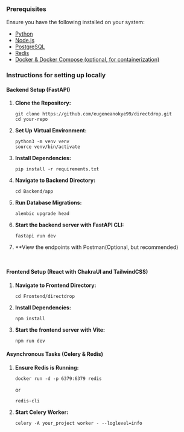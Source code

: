 ### Prerequisites

Ensure you have the following installed on your system:

- [Python](https://www.python.org/downloads/)
- [Node.js](https://nodejs.org/en/download/prebuilt-installer/current)
- [PostgreSQL](https://www.postgresql.org/)
- [Redis](https://redis.io/)
- [Docker & Docker Compose (optional, for containerization)](https://docs.docker.com/desktop/)

### Instructions for setting up locally

#### Backend Setup (FastAPI)

1. **Clone the Repository:**

    ```
    git clone https://github.com/eugeneanokye99/directdrop.git
    cd your-repo
    ```

2. **Set Up Virtual Environment:**

    ```
    python3 -m venv venv
    source venv/bin/activate
    ```

3. **Install Dependencies:**

    ```
    pip install -r requirements.txt
    ```

4. **Navigate to Backend Directory:**

    ```
    cd Backend/app
    ```
5. **Run Database Migrations:**

    ```
    alembic upgrade head
    ```
    
6. **Start the backend server with FastAPI CLI:**

    ```
    fastapi run dev
    ```
7.  **View the endpoints with Postman(Optional, but recommended)

    ```


#### Frontend Setup (React with ChakraUI and TailwindCSS)

1. **Navigate to Frontend Directory:**

    ```
    cd Frontend/directdrop
    ```

2. **Install Dependencies:**

    ```
    npm install
    ```

3. **Start the frontend server with Vite:**

    ```
    npm run dev
    ```


#### Asynchronous Tasks (Celery & Redis)

1. **Ensure Redis is Running:**
 
    
    ```
    docker run -d -p 6379:6379 redis
    ```
    or 
    ```
    redis-cli
    ```

2. **Start Celery Worker:**

    ```
    celery -A your_project worker - --loglevel=info
    ```

    

